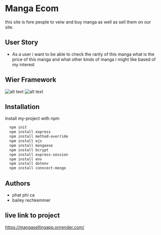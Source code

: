 
# Manga Ecom

this site is fore people to veiw and buy manga as well as sell them on our site.

## User Story

- As a user i want to be able to check the rarity of this manga what is the price of this manga and what other kinds of manga i might like based of my interest

## Wier Framework
![alt text](Project2\img\editPicOne.png)
![alt text](Project2\img\editPicTwo.png)

## Installation

Install my-project with npm

```bash
  npm init
  npm install express
  npm install method-override
  npm install ejs
  npm install mongoose
  npm install bcrypt
  npm install express-session
  npm install env
  npm install dotenv
  npm install conncect-mongo
```
    
## Authors

- phat phi ca
- bailey rechkemmer

## live link to project

https://mangasellingapp.onrender.com/